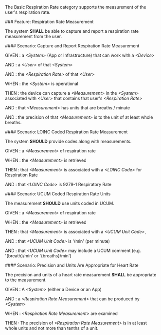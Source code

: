 The Basic Respiration Rate category supports the measurement of the user's respiration
rate.

###<span class='glyphicon glyphicon-phone'/> <span class='glyphicon glyphicon-dashboard'/> <span class='glyphicon glyphicon-cloud'/> <a name='respiration_rate'>Feature: Respiration Rate Measurement</a>

The system **SHALL** be able to capture and report a respiration rate measurement from the user.


####<span class='glyphicon text-success glyphicon-phone'/> <span class='glyphicon text-success glyphicon-dashboard'/> <span class='glyphicon text-success glyphicon-cloud'/> <a name='capture-and-report-respiration-rate-measurement'>Scenario: Capture and Report Respiration Rate Measurement</a>


GIVEN
: a <i>&lt;System&gt;</i> (App or Infrastructure) that can work with a <i>&lt;Device&gt;</i>

   AND
   : a <i>&lt;User&gt;</i> of that <i>&lt;System&gt;</i>

   AND
   : the <i>&lt;Respiration Rate&gt;</i> of that <i>&lt;User&gt;</i>

WHEN
: the <i>&lt;System&gt;</i> is operational

THEN
: the device can capture a <i>&lt;Measurement&gt;</i> in the <i>&lt;System&gt;</i> associated with <i>&lt;User&gt;</i> that contains that user's <i>&lt;Respiration Rate&gt;</i>

   AND
   : that <i>&lt;Measurement&gt;</i> has units that are breaths / minute

   AND
   : the precision of that <i>&lt;Measurement&gt;</i> is to the unit of at least whole breaths.


####<span class='glyphicon text-info glyphicon-phone'/> <span class='glyphicon text-info glyphicon-cloud'/> <a name='loinc-coded-respiration-rate-measurement'>Scenario: LOINC Coded Respiration Rate Measurement</a>

The system **SHOULD** provide codes along with measurements.

GIVEN
: a <i>&lt;Measurement&gt;</i> of respiration rate

WHEN
: the <i>&lt;Measurement&gt;</i> is retrieved

THEN
: that <i>&lt;Measurement&gt;</i> is associated with a <i>&lt;LOINC Code&gt;</i> for Respiration Rate

   AND
   : that <i>&lt;LOINC Code&gt;</i> is 9279-1 Respiratory Rate 


####<span class='glyphicon text-info glyphicon-phone'/> <span class='glyphicon text-info glyphicon-cloud'/> <a name='ucum-coded-respiration-rate-units'>Scenario: UCUM Coded Respiration Rate Units</a>

The measurement **SHOULD** use units coded in UCUM.

GIVEN
: a <i>&lt;Measurement&gt;</i> of respiration rate

WHEN
: the <i>&lt;Measurement&gt;</i> is retrieved

THEN
: that <i>&lt;Measurement&gt;</i> is associated with a <i>&lt;UCUM Unit Code&gt;</i>,

   AND
   : that <i>&lt;UCUM Unit Code&gt;</i> is '/min' (per minute)

   AND
   : that <i>&lt;UCUM Unit Code&gt;</i> may include a UCUM comment (e.g. '{breath}/min' or '{breaths}/min') 


####<span class='glyphicon text-success glyphicon-phone'/> <span class='glyphicon text-success glyphicon-dashboard'/> <a name='precision-and-units-are-appropriate-for-heart-rate'>Scenario: Precision and Units Are Appropriate for Heart Rate</a>

The precision and units of a heart rate measurement **SHALL** be appropriate to the measurement.

GIVEN
: A <i>&lt;System&gt;</i> (either a Device or an App)

   AND
   : a <i>&lt;Respiration Rate Measurement&gt;</i> that can be produced by <i>&lt;System&gt;</i>

WHEN
: <i>&lt;Respiration Rate Measurement&gt;</i> are examined

THEN
: The precision of <i>&lt;Respiration Rate Measurement&gt;</i> is in at least whole units and not more than tenths of a unit. 

